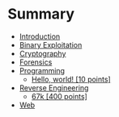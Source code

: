 # Summary

* [Introduction](README.md)
* [Binary Exploitation](chapter1.md)
* [Cryptography](cryptography.md)
* [Forensics](forensics.md)
* [Programming](programming.md)
  * [Hello, world! \[10 points\]](programming/hello-world-10-points.md)
* [Reverse Engineering](reverse-engineering.md)
  * [67k \[400 points\]](reverse-engineering/67k-400-points.md)
* [Web](web.md)

